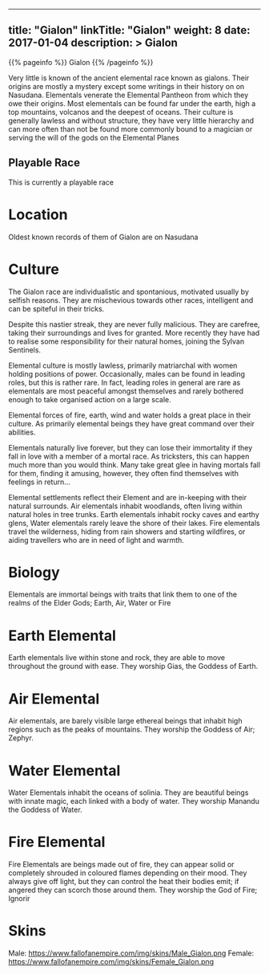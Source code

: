 
---
title: "Gialon"
linkTitle: "Gialon"
weight: 8
date: 2017-01-04
description: >
 Gialon
---

{{% pageinfo %}}
Gialon
{{% /pageinfo %}}

Very little is known of the ancient elemental race known as gialons. Their origins are mostly a mystery except some writings in their history on on Nasudana. Elementals venerate the Elemental Pantheon from which they owe their origins. Most elementals can be found far under the earth, high a top mountains, volcanos and the deepest of oceans. Their culture is generally lawless and without structure, they have very little hierarchy and can more often than not be found more commonly bound to a magician or serving the will of the gods on the Elemental Planes

## Playable Race

This is currently a playable race

# Location

Oldest known records of them of Gialon are on Nasudana

# Culture

The Gialon race are individualistic and spontanious, motivated usually by selfish reasons. They are mischevious towards other races, intelligent and can be spiteful in their tricks.

Despite this nastier streak, they are never fully malicious. They are carefree, taking their surroundings and lives for granted. More recently they have had to realise some responsibility for their natural homes, joining the Sylvan Sentinels.

Elemental culture is mostly lawless, primarily matriarchal with women holding positions of power. Occasionally, males can be found in leading roles, but this is rather rare. In fact, leading roles in general are rare as elementals are most peaceful amongst themselves and rarely bothered enough to take organised action on a large scale.

Elemental forces of fire, earth, wind and water holds a great place in their culture. As primarily elemental beings they have great command over their abilities.

Elementals naturally live forever, but they can lose their immortality if they fall in love with a member of a mortal race. As tricksters, this can happen much more than you would think. Many take great glee in having mortals fall for them, finding it amusing, however, they often find themselves with feelings in return...

Elemental settlements reflect their Element and are in-keeping with their natural surrounds. Air elementals inhabit woodlands, often living within natural holes in tree trunks. Earth elementals inhabit rocky caves and earthy glens, Water elementals rarely leave the shore of their lakes. Fire elementals travel the wilderness, hiding from rain showers and starting wildfires, or aiding travellers who are in need of light and warmth. 

# Biology

Elementals are immortal beings with traits that link them to one of the realms of the Elder Gods; Earth, Air, Water or Fire

# Earth Elemental

Earth elementals live within stone and rock, they are able to move throughout the ground with ease. They worship Gias, the Goddess of Earth.
# Air Elemental

Air elementals, are barely visible large ethereal beings that inhabit high regions such as the peaks of mountains. They worship the Goddess of Air; Zephyr.
# Water Elemental

Water Elementals inhabit the oceans of solinia. They are beautiful beings with innate magic, each linked with a body of water. They worship Manandu the Goddess of Water.

# Fire Elemental

Fire Elementals are beings made out of fire, they can appear solid or completely shrouded in coloured flames depending on their mood. They always give off light, but they can control the heat their bodies emit; if angered they can scorch those around them. They worship the God of Fire; Ignorir 

# Skins

Male: https://www.fallofanempire.com/img/skins/Male_Gialon.png
Female: https://www.fallofanempire.com/img/skins/Female_Gialon.png
